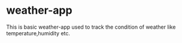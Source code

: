 # weather-app
This is basic weather-app used to track the condition of weather like temperature,humidity etc.
